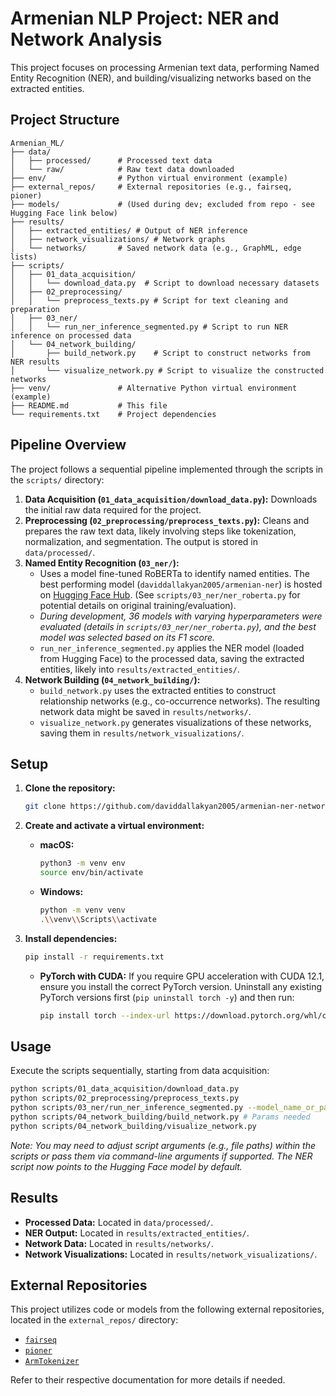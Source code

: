 # Armenian NLP Project: NER and Network Analysis

This project focuses on processing Armenian text data, performing Named Entity Recognition (NER), and building/visualizing networks based on the extracted entities.

## Project Structure

```
Armenian_ML/
├── data/
│   ├── processed/      # Processed text data
│   └── raw/            # Raw text data downloaded
├── env/                # Python virtual environment (example)
├── external_repos/     # External repositories (e.g., fairseq, pioner)
├── models/             # (Used during dev; excluded from repo - see Hugging Face link below)
├── results/
│   ├── extracted_entities/ # Output of NER inference
│   ├── network_visualizations/ # Network graphs
│   └── networks/       # Saved network data (e.g., GraphML, edge lists)
├── scripts/
│   ├── 01_data_acquisition/
│   │   └── download_data.py  # Script to download necessary datasets
│   ├── 02_preprocessing/
│   │   └── preprocess_texts.py # Script for text cleaning and preparation
│   ├── 03_ner/
│   │   └── run_ner_inference_segmented.py # Script to run NER inference on processed data
│   └── 04_network_building/
│       ├── build_network.py    # Script to construct networks from NER results
│       └── visualize_network.py # Script to visualize the constructed networks
├── venv/               # Alternative Python virtual environment (example)
├── README.md           # This file
└── requirements.txt    # Project dependencies
```

## Pipeline Overview

The project follows a sequential pipeline implemented through the scripts in the `scripts/` directory:

1.  **Data Acquisition (`01_data_acquisition/download_data.py`):** 
    Downloads the initial raw data required for the project.
2.  **Preprocessing (`02_preprocessing/preprocess_texts.py`):** 
    Cleans and prepares the raw text data, likely involving steps like tokenization, normalization, and segmentation. The output is stored in `data/processed/`.
3.  **Named Entity Recognition (`03_ner/`):**
    *   Uses a model fine-tuned RoBERTa to identify named entities. The best performing model (`daviddallakyan2005/armenian-ner`) is hosted on [Hugging Face Hub](https://huggingface.co/daviddallakyan2005/armenian-ner). (See `scripts/03_ner/ner_roberta.py` for potential details on original training/evaluation).
    *   _During development, 36 models with varying hyperparameters were evaluated (details in `scripts/03_ner/ner_roberta.py`), and the best model was selected based on its F1 score._
    *   `run_ner_inference_segmented.py` applies the NER model (loaded from Hugging Face) to the processed data, saving the extracted entities, likely into `results/extracted_entities/`.
4.  **Network Building (`04_network_building/`):**
    *   `build_network.py` uses the extracted entities to construct relationship networks (e.g., co-occurrence networks). The resulting network data might be saved in `results/networks/`.
    *   `visualize_network.py` generates visualizations of these networks, saving them in `results/network_visualizations/`.

## Setup

1.  **Clone the repository:**
    ```bash
    git clone https://github.com/daviddallakyan2005/armenian-ner-network.git
    ```
2.  **Create and activate a virtual environment:**
    *   **macOS:**
        ```bash
        python3 -m venv env
        source env/bin/activate
        ```
    *   **Windows:**
        ```bash
        python -m venv venv
        .\\venv\\Scripts\\activate
        ```

3.  **Install dependencies:**
    ```bash
    pip install -r requirements.txt
    ```
    *   **PyTorch with CUDA:** If you require GPU acceleration with CUDA 12.1, ensure you install the correct PyTorch version. Uninstall any existing PyTorch versions first (`pip uninstall torch -y`) and then run:
        ```bash
        pip install torch --index-url https://download.pytorch.org/whl/cu121
        ```

## Usage

Execute the scripts sequentially, starting from data acquisition:

```bash
python scripts/01_data_acquisition/download_data.py
python scripts/02_preprocessing/preprocess_texts.py
python scripts/03_ner/run_ner_inference_segmented.py --model_name_or_path daviddallakyan2005/armenian-ner # Example param needed
python scripts/04_network_building/build_network.py # Params needed
python scripts/04_network_building/visualize_network.py
```

*Note: You may need to adjust script arguments (e.g., file paths) within the scripts or pass them via command-line arguments if supported. The NER script now points to the Hugging Face model by default.*

## Results

*   **Processed Data:** Located in `data/processed/`.
*   **NER Output:** Located in `results/extracted_entities/`.
*   **Network Data:** Located in `results/networks/`.
*   **Network Visualizations:** Located in `results/network_visualizations/`.

## External Repositories

This project utilizes code or models from the following external repositories, located in the `external_repos/` directory:
*   [`fairseq`](https://github.com/facebookresearch/fairseq.git)
*   [`pioner`](https://github.com/ispras-texterra/pioner.git)
*   [`ArmTokenizer`](https://github.com/DavidDavidsonDK/ArmTokenizer.git)

Refer to their respective documentation for more details if needed.
